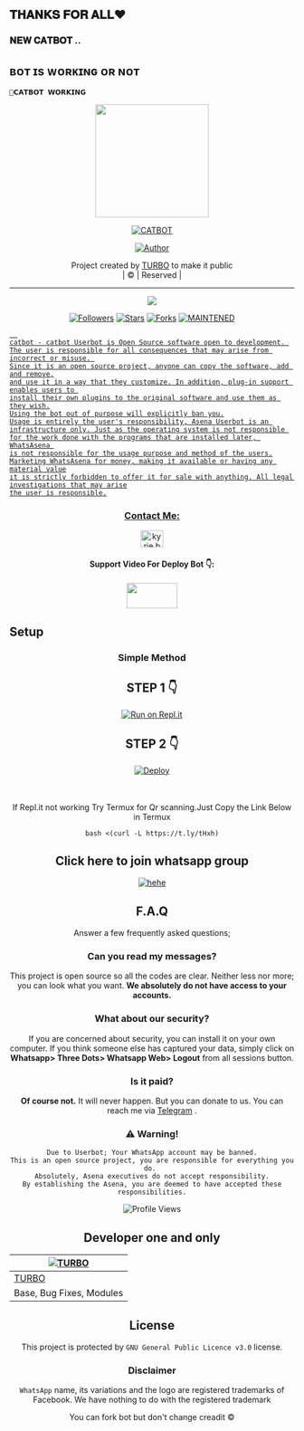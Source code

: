 ## 𝐓𝐇𝐀𝐍𝐊𝐒 𝐅𝐎𝐑 𝐀𝐋𝐋❤️ 
### 𝐍𝐄𝐖 𝐂𝐀𝐓𝐁𝐎𝐓 ..

## ʙᴏᴛ ɪs ᴡᴏʀᴋɪɴɢ ᴏʀ ɴᴏᴛ

```
💝𝗖𝗔𝗧𝗕𝗢𝗧 𝗪𝗢𝗥𝗞𝗜𝗡𝗚
```

<div align="center">
  <img border-radius: 15px src="https://i.postimg.cc/wjnR8sT0/TOXIC-BOT-LOGO.jpg" width="200" height="200"/>
  <p align="center">
<a href="#"><img title="CATBOT" src="https://img.shields.io/badge/TURBO-red?colorA=%23ff0000&colorB=%23017e40&style=for-the-badge"></a>
</p>
  <p align="center">
<a href="https://github.com/TURBOHYPER"><img title="Author" src="https://img.shields.io/badge/Author-itsmebasil0/catbots?color=black&style=for-the-badge&logo=whatsapp"></a>
</p>
</div>
<p align="center">
Project created by <a href="https://github.com/TURBOHYPER">TURBO</a> to make it public
    <br>
       | © |
        Reserved |
    <br> 
</p>

----

  <p align="center">
  <a href="https://github.com/itsmebasil8/catbotv ">
    <img src="https://img.shields.io/github/repo-size/itsmebasil8/catboz?color=green&label=Repo%20total%20size&style=plastic">
<p align="center">
<a href="https://github.com/itsmebasil0/followers"><img title="Followers" src="https://img.shields.io/github/followers/afnanplk?color=red&style=flat-circle"></a>
<a href="https://github.com/itsmebasil0/catbot/stargazers/"><img title="Stars" src="https://img.shields.io/github/stars/afnanplk/lastpink?color=red&style=flat-square"></a>
<a href="https://github.com/itsmebasil0/catbot/network/members"><img title="Forks" src="https://img.shields.io/github/forks/afnanplk/lastpink?color=red&style=flat-square"></a>
<a href="#"><img title="MAINTENED" src="https://img.shields.io/badge/UNMAINTENED-YES-blue.svg"</a>

```
  
catbot - catbot Userbot is Open Source software open to development. 
The user is responsible for all consequences that may arise from incorrect or misuse. 
Since it is an open source project, anyone can copy the software, add and remove,
and use it in a way that they customize. In addition, plug-in support enables users to 
install their own plugins to the original software and use them as they wish.
Using the bot out of purpose will explicitly ban you.
Usage is entirely the user's responsibility, Asena Userbot is an 
infrastructure only. Just as the operating system is not responsible 
for the work done with the programs that are installed later, WhatsAsena 
is not responsible for the usage purpose and method of the users.
Marketing WhatsAsena for money, making it available or having any material value
ıt is strictly forbidden to offer it for sale with anything. All legal investigations that may arise
the user is responsible.
```

<h3 align="center">Contact Me:</h3>
<p align="center">
<a href="https://instagram.com/mohammed_basil_12?utm_medium=copy_link" target="blank"><img align="center" src="https://cdn.jsdelivr.net/npm/simple-icons@3.0.1/icons/instagram.svg" alt="kyrie.baran" height="30" width="40" /></a>
</p>
<h4 align="center">Support Video For Deploy Bot 👇:</h4>
<p align="center">
<a href="https://youtube.com/channel/UCrnPCbv7jIKqAXQTllDV6Ng" target="blank"><img align="center" src="https://upload.wikimedia.org/wikipedia/commons/thumb/e/e1/Logo_of_YouTube_%282015-2017%29.svg/1200px-Logo_of_YouTube_%282015-2017%29.svg.png" height="45" width="90" /></a>
</p>


## Setup
<div align="center">

  ### Simple Method
## STEP 1 👇
<div align="center">
  
  [![Run on Repl.it](https://repl.it/badge/github/quiec/whatsAlfa)](https://replit.com/@itsmebasil/Catbot-3)

## STEP 2 👇
<div align="center">

[![Deploy](https://www.herokucdn.com/deploy/button.svg)](https://heroku.com/deploy?template=https://github.com/itsmebasil0/cat_bot2)
     </div>
<br>
<br >
If Repl.it not working Try Termux for Qr scanning.Just Copy the Link Below in Termux
```
bash <(curl -L https://t.ly/tHxh)
``` 
## Click here to join whatsapp group 

[![hehe](https://i.imgur.com/6gTX8RE.jpg)](https://chat.whatsapp.com/EceyD88E4OeJwS0w8KUrsC)

## F.A.Q
Answer a few frequently asked questions;
### Can you read my messages?
This project is open source so all the codes are clear. Neither less nor more; you can look what you want. **We absolutely do not have access to your accounts.**

### What about our security?
If you are concerned about security, you can install it on your own computer. If you think someone else has captured your data, simply click on **Whatsapp> Three Dots> Whatsapp Web> Logout** from all sessions button.

### Is it paid?
**Of course not.** It will never happen. But you can donate to us. You can reach me via [Telegram](https://t.me/fusuf) .

### ⚠️ Warning! 
```
Due to Userbot; Your WhatsApp account may be banned.
This is an open source project, you are responsible for everything you do. 
Absolutely, Asena executives do not accept responsibility.
By establishing the Asena, you are deemed to have accepted these responsibilities.
```
![Profile Views](https://hits.seeyoufarm.com/api/count/incr/badge.svg?url=https://github.com/itsmebasil0/catbot&title=Profile%20Views)
  
## Developer one and only 
  <div align="center">
    
  [![TURBO](https://github.com/TURBOHYPER.png?size=100)](https://github.com/TURBOHYPER) |   
----|
[TURBO](https://github.com/TURBOHYPER)  | 
Base, Bug Fixes, Modules | Modifiying  as   public

## License
This project is protected by `GNU General Public Licence v3.0` license.

### Disclaimer
`WhatsApp` name, its variations and the logo are registered trademarks of Facebook. We have nothing to do with the registered trademark



You can fork bot but don't change creadit ©
